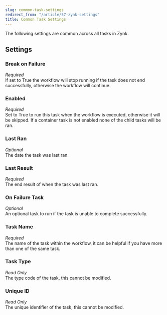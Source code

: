 ```yaml
---
slug: common-task-settings
redirect_from: "/article/57-zynk-settings"
title: Common Task Settings
---
```

The following settings are common across all tasks in Zynk.

## Settings
### Break on Failure
_Required_  
If set to True the workflow will stop running if the task does not end successfully, otherwise the workflow will continue.

### Enabled
_Required_  
Set to True to run this task when the workflow is executed, otherwise it will be skipped. If a container task is not enabled none of the child tasks will be ran.

### Last Ran
_Optional_  
The date the task was last ran.

### Last Result
_Required_  
The end result of when the task was last ran.

### On Failure Task
_Optional_  
An optional task to run if the task is unable to complete successfully.

### Task Name
_Required_  
The name of the task within the workflow, it can be helpful if you have more than one of the same task.

### Task Type
_Read Only_  
The type code of the task, this cannot be modified.

### Unique ID
_Read Only_  
The unique identifier of the task, this cannot be modified.